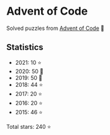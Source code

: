 # Advent of Code

Solved puzzles from [Advent of Code](https://adventofcode.com) :christmas_tree:

## Statistics

- 2021: 10 :star:
- 2020: 50 :star2:
- 2019: 50 :star2:
- 2018: 44 :star:
- 2017: 20 :star:
- 2016: 20 :star:
- 2015: 46 :star:

Total stars: 240 :star:
